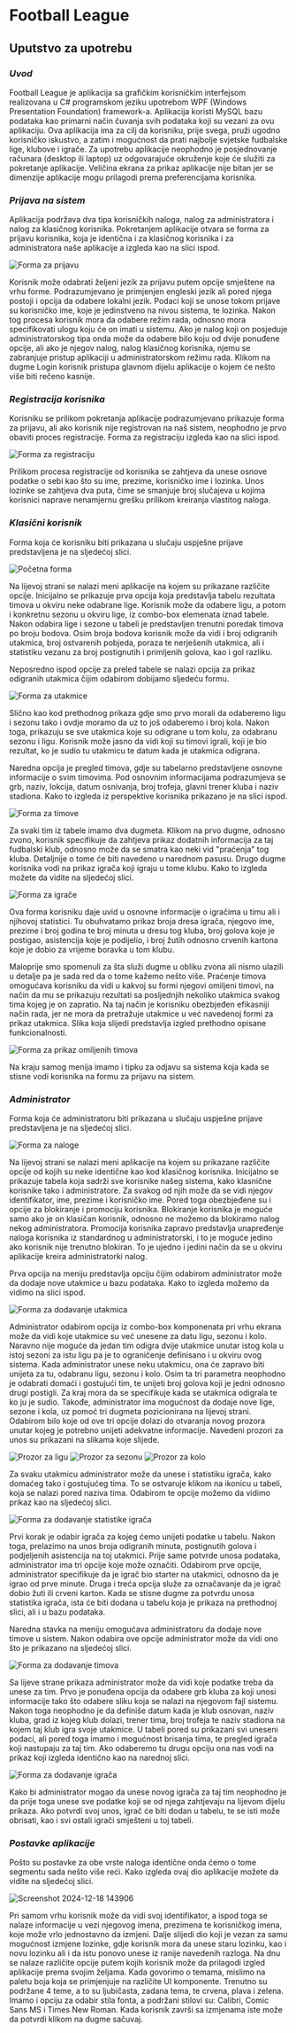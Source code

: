 # Football League

## Uputstvo za upotrebu

### _Uvod_
Football League je aplikacija sa grafičkim korisničkim interfejsom realizovana u C# programskom jeziku upotrebom WPF (Windows Presentation Foundation) framework-a. Aplikacija koristi MySQL bazu podataka kao primarni način čuvanja svih podataka koji su vezani za ovu aplikaciju. Ova aplikacija ima za cilj da korisniku, prije svega, pruži ugodno korisničko iskustvo, a zatim i mogućnost da prati najbolje svjetske fudbalske lige, klubove i igrače. Za upotrebu aplikacije neophodno je posjednovanje računara (desktop ili laptop) uz odgovarajuće okruženje koje će služiti za pokretanje aplikacije. Veličina ekrana za prikaz aplikacije nije bitan jer se dimenzije aplikacije mogu prilagodi prema preferencijama korisnika.

### _Prijava na sistem_
Aplikacija podržava dva tipa korisničkih naloga, nalog za administratora i nalog za klasičnog korisnika. Pokretanjem aplikacije otvara se forma za prijavu korisnika, koja je identična i za klasičnog korisnika i za administratora naše aplikacije a izgleda kao na slici ispod.


![Forma za prijavu](https://github.com/user-attachments/assets/0b54d805-a333-4f97-94d6-07a439fea6e9)


Korisnik može odabrati željeni jezik za prijavu putem opcije smještene na vrhu forme. Podrazumjevano je primjenjen engleski jezik ali pored njega postoji i opcija da odabere lokalni jezik. Podaci koji se unose tokom prijave su korisničko ime, koje je jedinstveno na nivou sistema, te lozinka. Nakon tog procesa korisnik mora da odabere režim rada, odnosno mora specifikovati ulogu koju će on imati u sistemu. Ako je nalog koji on posjeduje administratorskog tipa onda može da odabere bilo koju od dvije ponuđene opcije, ali ako je njegov nalog, nalog klasičnog korisnika, njemu se zabranjuje pristup aplikaciji u administratorskom režimu rada. Klikom na dugme Login korisnik pristupa glavnom dijelu aplikacije o kojem će nešto više biti rečeno kasnije.

### _Registracija korisnika_
Korisniku se prilikom pokretanja aplikacije podrazumjevano prikazuje forma za prijavu, ali ako korisnik nije registrovan na naš sistem, neophodno je prvo obaviti proces registracije. Forma za registraciju izgleda kao na slici ispod.


![Forma za registraciju](https://github.com/user-attachments/assets/fad1f9ba-8f8f-48ea-bf03-59936ac24f27)


Prilikom procesa registracije od korisnika se zahtjeva da unese osnove podatke o sebi kao što su ime, prezime, korisničko ime i lozinka. Unos lozinke se zahtjeva dva puta, čime se smanjuje broj slučajeva u kojima korisnici naprave nenamjernu grešku prilikom kreiranja vlastitog naloga.

### _Klasični korisnik_
Forma koja će korisniku biti prikazana u slučaju uspješne prijave predstavljena je na sljedećoj slici.


![Početna forma](https://github.com/user-attachments/assets/63d6b839-43e9-42d5-b910-39bebba32cb4)


Na lijevoj strani se nalazi meni aplikacije na kojem su prikazane različite opcije. Inicijalno se prikazuje prva opcija koja predstavlja tabelu rezultata timova u okviru neke odabrane lige. Korisnik može da odabere ligu, a potom i konkretnu sezonu u okviru lige, iz combo-box elemenata iznad tabele. Nakon odabira lige i sezone u tabeli je predstavljen trenutni poredak timova po broju bodova. Osim broja bodova korisnik može da vidi i broj odigranih utakmica, broj ostvarenih pobjeda, poraza te nerješenih utakmica, ali i statistiku vezanu za broj postignutih i primljenih golova, kao i gol razliku.

Neposredno ispod opcije za preled tabele se nalazi opcija za prikaz odigranih utakmica čijim odabirom dobijamo sljedeću formu.


![Forma za utakmice](https://github.com/user-attachments/assets/6e7a27fd-e460-4205-bad3-7f829a0c6173)


Slično kao kod prethodnog prikaza gdje smo prvo morali da odaberemo ligu i sezonu tako i ovdje moramo da uz to još odaberemo i broj kola. Nakon toga, prikazuju se sve utakmica koje su odigrane u tom kolu, za odabranu sezonu i ligu. Korisnik može jasno da vidi koji su timovi igrali, koji je bio rezultat, ko je sudio tu utakmicu te datum kada je utakmica odigrana.

Naredna opcija je pregled timova, gdje su tabelarno predstavljene osnovne informacije o svim timovima. Pod osnovnim informacijama podrazumjeva se grb, naziv, lokcija, datum osnivanja, broj trofeja, glavni trener kluba i naziv stadiona. Kako to izgleda iz perspektive korisnika prikazano je na slici ispod.


![Forma za timove](https://github.com/user-attachments/assets/85cd5398-23a0-4fc8-8be1-7feefe508f81)


Za svaki tim iz tabele imamo dva dugmeta. Klikom na prvo dugme, odnosno zvono, korisnik specifikuje da zahtjeva prikaz dodatnih informacija za taj fudbalski klub, odnosno može da se smatra kao neki vid "praćenja" tog kluba. Detaljnije o tome će biti navedeno u narednom pasusu. Drugo dugme korisnika vodi na prikaz igrača koji igraju u tome klubu. Kako to izgleda možete da vidite na sljedećoj slici.


![Forma za igrače](https://github.com/user-attachments/assets/3ed57719-adf4-4406-9572-4d668764a165)


Ova forma korisniku daje uvid u osnovne informacije o igračima u timu ali i njihovoj statistici. Tu obuhvatamo prikaz broja dresa igrača, njegovo ime, prezime i broj godina te broj minuta u dresu tog kluba, broj golova koje je postigao, asistencija koje je podijelio, i broj žutih odnosno crvenih kartona koje je dobio za vrijeme boravka u tom klubu.

Maloprije smo spomenuli za šta služi dugme u obliku zvona ali nismo ulazili u detalje pa je sada red da o tome kažemo nešto više. Praćenje timova omogućava korisniku da vidi u kakvoj su formi njegovi omiljeni timovi, na način da mu se prikazuju rezultati sa posljednjih nekoliko utakmica svakog tima kojeg je on zapratio. Na taj način je korisniku obezbjeđen efikasniji način rada, jer ne mora da pretražuje utakmice u već navedenoj formi za prikaz utakmica. Slika koja slijedi predstavlja izgled prethodno opisane funkcionalnosti.


![Forma za prikaz omiljenih timova](https://github.com/user-attachments/assets/78637034-ed78-401c-8134-6cbab8000450)


Na kraju samog menija imamo i tipku za odjavu sa sistema koja kada se stisne vodi korisnika na formu za prijavu na sistem.

### _Administrator_
Forma koja će administratoru biti prikazana u slučaju uspješne prijave predstavljena je na sljedećoj slici.


![Forma za naloge](https://github.com/user-attachments/assets/62f6b39f-1821-45e7-a30d-9d162a11d43e)


Na lijevoj strani se nalazi meni aplikacije na kojem su prikazane različite opcije od kojih su neke identične kao kod klasičnog korisnika. Inicijalno se prikazuje tabela koja sadrži sve korisnike našeg sistema, kako klasnične korisnike tako i administratore. Za svakog od njih može da se vidi njegov identifikator, ime, prezime i korisničko ime. Pored toga obezbjeđene su i opcije za blokiranje i promociju korisnika. Blokiranje korisnika je moguće samo ako je on klasičan korisnik, odnosno ne možemo da blokiramo nalog nekog administratora. Promocija korisnika zapravo predstavlja unapređenje naloga korisnika iz standardnog u administratorski, i to je moguće jedino ako korisnik nije trenutno blokiran. To je ujedno i jedini način da se u okviru aplikacije kreira administratorki nalog.


Prva opcija na meniju predstavlja opciju čijim odabirom administrator može da dodaje nove utakmice u bazu podataka. Kako to izgleda možemo da vidimo na slici ispod.


![Forma za dodavanje utakmica](https://github.com/user-attachments/assets/f54bcfa2-89aa-4c87-a8ec-d02f4b38ca88)


Administrator odabirom opcija iz combo-box komponenata pri vrhu ekrana može da vidi koje utakmice su već unesene za datu ligu, sezonu i kolo. Naravno nije moguće da jedan tim odigra dvije utakmice unutar istog kola u istoj sezoni za istu ligu pa je to ograničenje definisano i u okviru ovog sistema. Kada administrator unese neku utakmicu, ona će zapravo biti unijeta za tu, odabranu ligu, sezonu i kolo. Osim ta tri parametra neophodno je odabrati domaći i gostujući tim, te unijeti broj golova koji je jedni odnosno drugi postigli. Za kraj mora da se specifikuje kada se utakmica odigrala te ko ju je sudio. Takođe, administrator ima mogućnost da dodaje nove lige, sezone i kola, uz pomoć tri dugmeta pozicionirana na lijevoj strani. Odabirom bilo koje od ove tri opcije dolazi do otvaranja novog prozora unutar kojeg je potrebno unijeti adekvatne informacije. Navedeni prozori za unos su prikazani na slikama koje slijede.


![Prozor za ligu](https://github.com/user-attachments/assets/d3071546-de5a-4083-862e-719c1f09b1cf)
![Prozor za sezonu](https://github.com/user-attachments/assets/12fedca2-abe7-4b20-8413-697f5f82b22e)
![Prozor za kolo](https://github.com/user-attachments/assets/7d99e4b2-0496-4080-b1b8-3ad190b93fe2)


Za svaku utakmicu administrator može da unese i statistiku igrača, kako domaćeg tako i gostujućeg tima. To se ostvaruje klikom na ikonicu u tabeli, koja se nalazi pored naziva tima. Odabirom te opcije možemo da vidimo prikaz kao na sljedećoj slici.


![Forma za dodavanje statistike igrača](https://github.com/user-attachments/assets/fd3b4086-485d-4a5e-a919-aace484c343f)


Prvi korak je odabir igrača za kojeg ćemo unijeti podatke u tabelu. Nakon toga, prelazimo na unos broja odigranih minuta, postignutih golova i podjeljenih asistencija na toj utakmici. Prije same potvrde unosa podataka, administrator ima tri opcije koje može označiti. Odabirom prve opcije, administrator specifikuje da je igrač bio starter na utakmici, odnosno da je igrao od prve minute. Druga i treća opcija služe za označavanje da je igrač dobio žuti ili crveni karton. Kada se stisne dugme za potvrdu unosa statistika igrača, ista će biti dodana u tabelu koja je prikaza na prethodnoj slici, ali i u bazu podataka.


Naredna stavka na meniju omogućava administratoru da dodaje nove timove u sistem. Nakon odabira ove opcije administrator može da vidi ono što je prikazano na sljedećoj slici.


![Forma za dodavanje timova](https://github.com/user-attachments/assets/554dd389-0bf1-403c-8ccc-fdf00811117d)


Sa lijeve strane prikaza administrator može da vidi koje podatke treba da unese za tim. Prvo je ponuđena opcija da odabere grb kluba za koji unosi informacije tako što odabere sliku koja se nalazi na njegovom fajl sistemu. Nakon toga neophodno je da definiše datum kada je klub osnovan, naziv kluba, grad iz kojeg klub dolazi, trener tima, broj trofeja te naziv stadiona na kojem taj klub igra svoje utakmice. U tabeli pored su prikazani svi uneseni podaci, ali pored toga imamo i mogućnost brisanja tima, te pregled igrača koji nastupaju za taj tim. Ako odaberemo tu drugu opciju ona nas vodi na prikaz koji izgleda identično kao na narednoj slici.


![Forma za dodavanje igrača](https://github.com/user-attachments/assets/8f03edbd-3dc1-481b-b206-c6a6fdc2fd80)


Kako bi administrator mogao da unese novog igrača za taj tim neophodno je da prije toga unese sve podatke koji se od njega zahtjevaju na lijevom dijelu prikaza. Ako potvrdi svoj unos, igrač će biti dodan u tabelu, te se isti može obrisati, kao i svi ostali igrači smješteni u toj tabeli.

### _Postavke aplikacije_
Pošto su postavke za obe vrste naloga identične onda ćemo o tome segmentu sada nešto više reći. Kako izgleda ovaj dio aplikacije možete da vidite na sljedećoj slici.


![Screenshot 2024-12-18 143906](https://github.com/user-attachments/assets/8b611686-1210-4b6d-907b-a20efd57ca0c)


Pri samom vrhu korisnik može da vidi svoj identifikator, a ispod toga se nalaze informacije u vezi njegovog imena, prezimena te korisničkog imena, koje može vrlo jednostavno da izmjeni. Dalje slijedi dio koji je vezan za samu mogućnost izmjene lozinke, gdje korisnik mora da unese staru lozinku, kao i novu lozinku ali i da istu ponovo unese iz ranije navedenih razloga. Na dnu se nalaze različite opcije putem kojih korisnik može da prilagodi izgled aplikacije prema svojim željama. Kada govorimo o temama, mislimo na paletu boja koja se primjenjuje na različite UI komponente. Trenutno su podržane 4 teme, a to su ljubičasta, zadana tema, te crvena, plava i zelena. Imamo i opciju za odabir stila fonta, a podržani stilovi su: Calibri, Comic Sans MS i Times New Roman. Kada korisnik završi sa izmjenama iste može da potvrdi klikom na dugme sačuvaj.

